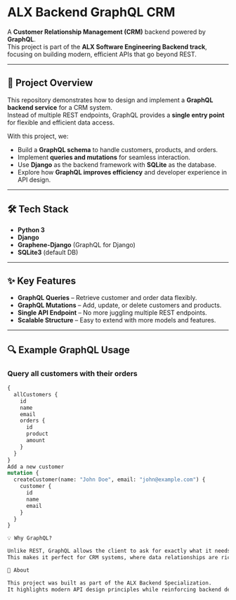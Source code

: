 # ALX Backend GraphQL CRM

A **Customer Relationship Management (CRM)** backend powered by **GraphQL**.  
This project is part of the **ALX Software Engineering Backend track**, focusing on building modern, efficient APIs that go beyond REST.

---

## 📝 Project Overview

This repository demonstrates how to design and implement a **GraphQL backend service** for a CRM system.  
Instead of multiple REST endpoints, GraphQL provides a **single entry point** for flexible and efficient data access.

With this project, we:

- Build a **GraphQL schema** to handle customers, products, and orders.  
- Implement **queries and mutations** for seamless interaction.  
- Use **Django** as the backend framework with **SQLite** as the database.  
- Explore how **GraphQL improves efficiency** and developer experience in API design.  

---

## 🛠 Tech Stack

- **Python 3**  
- **Django**  
- **Graphene-Django** (GraphQL for Django)  
- **SQLite3** (default DB)  

---

## ✨ Key Features

- **GraphQL Queries** – Retrieve customer and order data flexibly.  
- **GraphQL Mutations** – Add, update, or delete customers and products.  
- **Single API Endpoint** – No more juggling multiple REST endpoints.  
- **Scalable Structure** – Easy to extend with more models and features.  

---

## 🔍 Example GraphQL Usage

### Query all customers with their orders
```graphql
{
  allCustomers {
    id
    name
    email
    orders {
      id
      product
      amount
    }
  }
}
Add a new customer
mutation {
  createCustomer(name: "John Doe", email: "john@example.com") {
    customer {
      id
      name
      email
    }
  }
}

💡 Why GraphQL?

Unlike REST, GraphQL allows the client to ask for exactly what it needs, reducing problems of over-fetching and under-fetching.
This makes it perfect for CRM systems, where data relationships are rich and queries need flexibility.

📌 About

This project was built as part of the ALX Backend Specialization.
It highlights modern API design principles while reinforcing backend development skills with Django and GraphQL.
